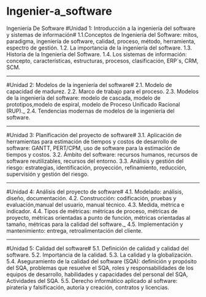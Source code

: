 # Ingenier-a_software
Ingeniería De Software
#Unidad 1: Introducción a la ingeniería del software y sistemas de información#
1.1.Conceptos de Ingeniería del Software: mitos, paradigma, ingeniería de software, calidad, proceso, método, herramienta, espectro de gestión.
1.2. La importancia de la ingeniería del software.
1.3. Historia de la Ingeniería del Software.
1.4. Los sistemas de información: concepto, características, estructuras, procesos, clasificación, ERP´s, CRM, SCM.

--------------------------------------------------------------------------------------------------------------
#Unidad 2: Modelos de la ingeniería del software#
2.1. Modelo de capacidad de madurez.
2.2. Marco de trabajo para el proceso.
2.3. Modelos de la ingeniería del software: modelo de cascada, modelo de prototipos,modelo de espiral, modelo de Proceso Unificado Racional (RUP)._
2.4. Tendencias modernas de modelos de la ingeniería del software.

--------------------------------------------------------------------------------------------------------------
#Unidad 3: Planificación del proyecto de software#
3.1. Aplicación de herramientas para estimación de tiempos y costos de desarrollo de software: GANTT, PERT/CPM, uso de software para la estimación de tiempos y costos.
3.2. Ámbito del software: recursos humanos, recursos de software reutilizables, recursos del entorno.
3.3. Análisis y gestión del riesgo: estrategias, identificación, proyección, refinamiento, reducción, supervisión y gestión del riesgo.

--------------------------------------------------------------------------------------------------------------
#Unidad 4: Análisis del proyecto de software#
4.1. Modelado: análisis, diseño, documentación.
4.2. Construcción: codificación, pruebas y evaluación,manual del usuario, manual técnico.
4.3. Medida, métrica e indicador.
4.4. Tipos de métricas: métricas de proceso, métricas de proyecto, métricas orientadas a punto de función, métricas orientadas al tamaño, métricas para la calidad del software._
4.5. Implementación y mantenimiento: entrega, retroalimentación del cliente.

--------------------------------------------------------------------------------------------------------------
#Unidad 5: Calidad del software#
5.1. Definición de calidad y calidad del software.
5.2. Importancia de la calidad.
5.3. La calidad y la globalización.
5.4. Aseguramiento de la calidad del software (SQA): definición y propósito del SQA, problemas que resuelve el SQA, roles y responsabilidades de los equipos de desarrollo, habilidades y capacidades del personal del SQA, Actividades del SQA.
5.5. Derecho informático aplicado al software: piratería y falsificación, autoría y creación, contratos y licencias.

